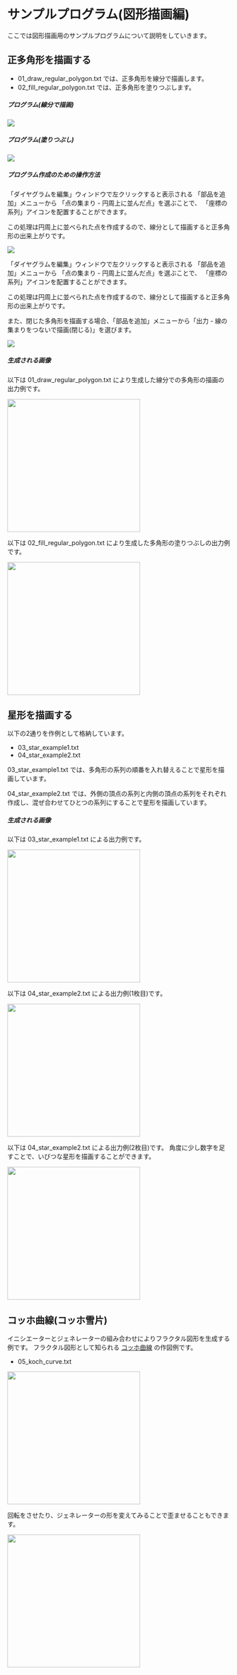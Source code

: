 # サンプルプログラム(図形描画編)

ここでは図形描画用のサンプルプログラムについて説明をしていきます。

## 正多角形を描画する

- 01_draw_regular_polygon.txt では、正多角形を線分で描画します。
- 02_fill_regular_polygon.txt では、正多角形を塗りつぶします。

##### プログラム(線分で描画)

<kbd><img src="doc_image/caputure_of---01_draw_regular_polygon.png" /></kbd>

##### プログラム(塗りつぶし)

<kbd><img src="doc_image/caputure_of---02_fill_regular_polygon.png" /></kbd>

##### プログラム作成のための操作方法

「ダイヤグラムを編集」ウィンドウで左クリックすると表示される
「部品を追加」メニューから
「点の集まり - 円周上に並んだ点」を選ぶことで、
「座標の系列」アイコンを配置することができます。

この処理は円周上に並べられた点を作成するので、線分として描画すると正多角形の出来上がりです。

<kbd><img src="doc_image/manipulation_001.png" /></kbd>

「ダイヤグラムを編集」ウィンドウで左クリックすると表示される
「部品を追加」メニューから
「点の集まり - 円周上に並んだ点」を選ぶことで、
「座標の系列」アイコンを配置することができます。

この処理は円周上に並べられた点を作成するので、線分として描画すると正多角形の出来上がりです。


また、閉じた多角形を描画する場合、「部品を追加」メニューから「出力 - 線の集まりをつないで描画(閉じる)」を選びます。

<kbd><img src="doc_image/manipulation_002.png" /></kbd>

##### 生成される画像

以下は 01_draw_regular_polygon.txt により生成した線分での多角形の描画の出力例です。

<img width="300px" src="image_sample/01_draw_regular_polygon_inkscape.svg" />

以下は 02_fill_regular_polygon.txt により生成した多角形の塗りつぶしの出力例です。

<img width="300px" src="image_sample/02_fill_regular_polygon_inkscape.svg" />

## 星形を描画する

以下の2通りを作例として格納しています。
- 03_star_example1.txt
- 04_star_example2.txt

03_star_example1.txt では、多角形の系列の順番を入れ替えることで星形を描画しています。

04_star_example2.txt では、外側の頂点の系列と内側の頂点の系列をそれぞれ作成し、混ぜ合わせてひとつの系列にすることで星形を描画しています。


##### 生成される画像

以下は 03_star_example1.txt による出力例です。

<img width="300px" src="image_sample/03_star_example1_inkscape.svg" />

以下は 04_star_example2.txt による出力例(1枚目)です。

<img width="300px" src="image_sample/04_star_example2_inkscape.svg" />

以下は 04_star_example2.txt による出力例(2枚目)です。
角度に少し数字を足すことで、いびつな星形を描画することができます。

<img width="300px" src="image_sample/04_star_example2_b_inkscape.svg" />


## コッホ曲線(コッホ雪片)

イニシエーターとジェネレーターの組み合わせによりフラクタル図形を生成する例です。
フラクタル図形として知られる [コッホ曲線](https://ja.wikipedia.org/wiki/%E3%82%B3%E3%83%83%E3%83%9B%E6%9B%B2%E7%B7%9A) の作図例です。

- 05_koch_curve.txt

<img width="300px" src="image_sample/05_koch_curve_inkscape.svg" />

回転をさせたり、ジェネレーターの形を変えてみることで歪ませることもできます。

<img width="300px" src="image_sample/05_koch_curve_B_inkscape.svg" />


